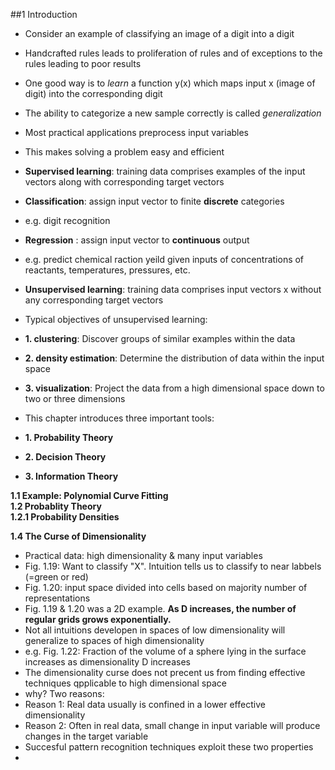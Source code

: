 ##1 Introduction

* Consider an example of classifying an image of a digit into a digit
* Handcrafted rules leads to proliferation of rules and of exceptions to the rules leading to poor results
* One good way is to *learn* a function y(x) which maps input x (image of digit) into the corresponding digit    
* The ability to categorize a new sample correctly is called *generalization*
* Most practical applications preprocess input variables  
* This makes solving a problem easy and efficient  
  
* **Supervised learning**: training data comprises examples of the input vectors along with corresponding target vectors
* **Classification**: assign input vector to finite **discrete** categories
* e.g. digit recognition 
* **Regression**    : assign input vector to **continuous** output
* e.g. predict chemical raction yeild given inputs of concentrations of reactants, temperatures, pressures, etc.

* **Unsupervised learning**: training data comprises input vectors x without any corresponding target vectors
* Typical objectives of unsupervised learning: 
* **1. clustering**: Discover groups of similar examples within the data  
* **2. density estimation**: Determine the distribution of data within the input space
* **3. visualization**: Project the data from a high dimensional space down to two or three dimensions  

* This chapter introduces three important tools: 
* **1. Probability Theory**  
* **2. Decision Theory**  
* **3. Information Theory**  

  
**1.1 Example: Polynomial Curve Fitting**  
**1.2 Probablity Theory**  
**1.2.1 Probability Densities**  


**1.4 The Curse of Dimensionality**  
  
* Practical data: high dimensionality & many input variables
* Fig. 1.19: Want to classify "X". Intuition tells us to classify to near labbels (=green or red)
* Fig. 1.20: input space divided into cells based on majority number of representations
* Fig. 1.19 & 1.20 was a 2D example. **As D increases, the number of regular grids grows exponentially.**
* Not all intuitions developen in spaces of low dimensionality will generalize to spaces of high dimensionality  
* e.g. Fig. 1.22: Fraction of the volume of a sphere lying in the surface increases as dimensionality D increases  
* The dimensionality curse does not precent us from finding effective techniques qpplicable to high dimensional space  
* why? Two reasons:  
* Reason 1: Real data usually is confined in a lower effective dimensionality
* Reason 2: Often in real data, small change in input variable will produce changes in the target variable  
* Succesful pattern recognition techniques exploit these two properties  
* 
